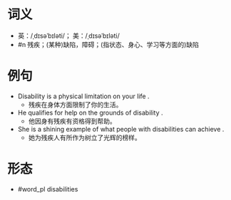 # 词义
- 英：/ˌdɪsəˈbɪləti/； 美：/ˌdɪsəˈbɪləti/
- #n 残疾；(某种)缺陷，障碍；(指状态、身心、学习等方面的)缺陷
# 例句
- Disability is a physical limitation on your life .
	- 残疾在身体方面限制了你的生活。
- He qualifies for help on the grounds of disability .
	- 他因身有残疾有资格得到帮助。
- She is a shining example of what people with disabilities can achieve .
	- 她为残疾人有所作为树立了光辉的榜样。
# 形态
- #word_pl disabilities
